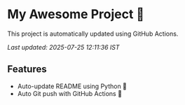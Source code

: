 # My Awesome Project 🚀

This project is automatically updated using GitHub Actions.

_Last updated: 2025-07-25 12:11:36 IST_

## Features
- Auto-update README using Python 🐍
- Auto Git push with GitHub Actions 🤖
